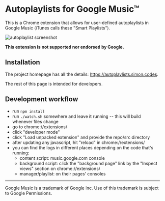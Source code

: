 # Autoplaylists for Google Music™

This is a Chrome extension that allows for user-defined autoplaylists in Google Music (iTunes calls these "Smart Playlists").

![autoplaylist screenshot](https://i.imgur.com/NQlu84kl.png)

**This extension is not supported nor endorsed by Google.**

## Installation
The project homepage has all the details: https://autoplaylists.simon.codes.

The rest of this page is intended for developers.

## Development workflow
* run `npm install`
* run `./watch.sh` somewhere and leave it running -- this will build whenever files change
* go to chrome://extensions/
* click "developer mode"
* click "Load unpacked extension" and provide the repo/src directory
* after updating any javascript, hit "reload" in chrome://extensions/
* you can find the logs in different places depending on the code that's running:
    * content script: music.google.com console
    * background script: click the "background page" link by the "Inspect views" section on chrome://extensions/
    * manager/playlist: on their pages' consoles

---
Google Music is a trademark of Google Inc. Use of this trademark is subject to Google Permissions.
